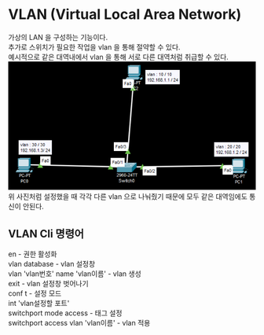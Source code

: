 # VLAN (Virtual Local Area Network) 
가상의 LAN 을 구성하는 기능이다.   
추가로 스위치가 필요한 작업을 vlan 을 통해 절약할 수 있다.   
예시적으로 같은 대역내에서 vlan 을 통해 서로 다른 대역처럼 취급할 수 있다.   
![vlan](./vlan.PNG)   
위 사진처럼 설정했을 때 각각 다른 vlan 으로 나눠줬기 때문에 모두 같은 대역임에도 통신이 안된다.
## VLAN Cli 명령어 
en - 권한 활성화   
vlan database - vlan 설정창   
vlan 'vlan번호' name 'vlan이름' - vlan 생성   
exit - vlan 설정창 벗어나기   
conf t - 설정 모드   
int 'vlan설정할 포트'   
switchport mode access - 태그 설정   
switchport access vlan 'vlan이름' - vlan 적용   